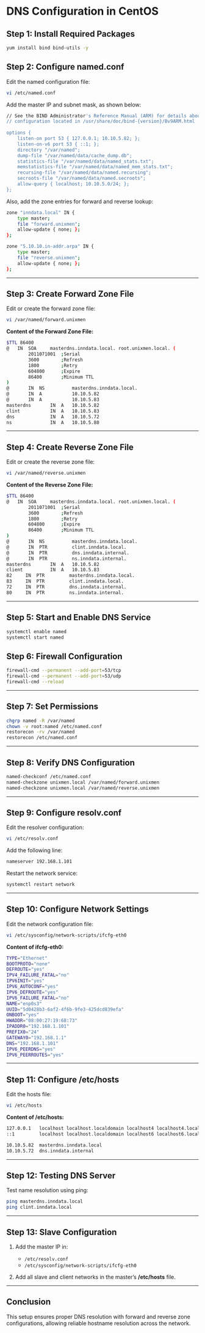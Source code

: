 # DNS Configuration in CentOS

## **Step 1: Install Required Packages**
```bash
yum install bind bind-utils -y
```

## **Step 2: Configure named.conf**
Edit the named configuration file:
```bash
vi /etc/named.conf
```
Add the master IP and subnet mask, as shown below:

```bash
// See the BIND Administrator's Reference Manual (ARM) for details about the  
// configuration located in /usr/share/doc/bind-{version}/Bv9ARM.html  
  
options {  
    listen-on port 53 { 127.0.0.1; 10.10.5.82; };  
    listen-on-v6 port 53 { ::1; };  
    directory "/var/named";  
    dump-file "/var/named/data/cache_dump.db";  
    statistics-file "/var/named/data/named_stats.txt";  
    memstatistics-file "/var/named/data/named_mem_stats.txt";  
    recursing-file "/var/named/data/named.recursing";  
    secroots-file "/var/named/data/named.secroots";  
    allow-query { localhost; 10.10.5.0/24; };  
};  
```

Also, add the zone entries for forward and reverse lookup:

```bash
zone "inndata.local" IN {  
    type master;  
    file "forward.unixmen";  
    allow-update { none; };  
};  

zone "5.10.10.in-addr.arpa" IN {  
    type master;  
    file "reverse.unixmen";  
    allow-update { none; };  
};  
```

---

## **Step 3: Create Forward Zone File**
Edit or create the forward zone file:
```bash
vi /var/named/forward.unixmen
```

**Content of the Forward Zone File:**
```bash
$TTL 86400
@   IN  SOA     masterdns.inndata.local. root.unixmen.local. (
        2011071001  ;Serial
        3600        ;Refresh
        1800        ;Retry
        604800      ;Expire
        86400       ;Minimum TTL
)
@       IN  NS          masterdns.inndata.local.
@       IN  A           10.10.5.82
@       IN  A           10.10.5.83
masterdns       IN  A   10.10.5.82
clint           IN  A   10.10.5.83
dns             IN  A   10.10.5.72
ns              IN  A   10.10.5.80
```

---

## **Step 4: Create Reverse Zone File**
Edit or create the reverse zone file:
```bash
vi /var/named/reverse.unixmen
```

**Content of the Reverse Zone File:**
```bash
$TTL 86400
@   IN  SOA     masterdns.inndata.local. root.unixmen.local. (
        2011071001  ;Serial
        3600        ;Refresh
        1800        ;Retry
        604800      ;Expire
        86400       ;Minimum TTL
)
@       IN  NS          masterdns.inndata.local.
@       IN  PTR         clint.inndata.local.
@       IN  PTR         dns.inndata.internal.
@       IN  PTR         ns.inndata.internal.
masterdns       IN  A   10.10.5.82
client          IN  A   10.10.5.83
82     IN  PTR         masterdns.inndata.local.
83     IN  PTR         clint.inndata.local.
72     IN  PTR         dns.inndata.internal.
80     IN  PTR         ns.inndata.internal.
```

---

## **Step 5: Start and Enable DNS Service**
```bash
systemctl enable named
systemctl start named
```

## **Step 6: Firewall Configuration**
```bash
firewall-cmd --permanent --add-port=53/tcp
firewall-cmd --permanent --add-port=53/udp
firewall-cmd --reload
```

---

## **Step 7: Set Permissions**
```bash
chgrp named -R /var/named
chown -v root:named /etc/named.conf
restorecon -rv /var/named
restorecon /etc/named.conf
```

---

## **Step 8: Verify DNS Configuration**
```bash
named-checkconf /etc/named.conf
named-checkzone unixmen.local /var/named/forward.unixmen
named-checkzone unixmen.local /var/named/reverse.unixmen
```

---

## **Step 9: Configure resolv.conf**
Edit the resolver configuration:
```bash
vi /etc/resolv.conf
```
Add the following line:
```bash
nameserver 192.168.1.101
```
Restart the network service:
```bash
systemctl restart network
```

---

## **Step 10: Configure Network Settings**
Edit the network configuration file:
```bash
vi /etc/sysconfig/network-scripts/ifcfg-eth0
```
**Content of ifcfg-eth0:**
```bash
TYPE="Ethernet"
BOOTPROTO="none"
DEFROUTE="yes"
IPV4_FAILURE_FATAL="no"
IPV6INIT="yes"
IPV6_AUTOCONF="yes"
IPV6_DEFROUTE="yes"
IPV6_FAILURE_FATAL="no"
NAME="enp0s3"
UUID="5d0428b3-6af2-4f6b-9fe3-425dcd839efa"
ONBOOT="yes"
HWADDR="08:00:27:19:68:73"
IPADDR0="192.168.1.101"
PREFIX0="24"
GATEWAY0="192.168.1.1"
DNS="192.168.1.101"
IPV6_PEERDNS="yes"
IPV6_PEERROUTES="yes"
```

---

## **Step 11: Configure /etc/hosts**
Edit the hosts file:
```bash
vi /etc/hosts
```
**Content of /etc/hosts:**
```bash
127.0.0.1   localhost localhost.localdomain localhost4 localhost4.localdomain4
::1         localhost localhost.localdomain localhost6 localhost6.localdomain6

10.10.5.82  masterdns.inndata.local
10.10.5.72  dns.inndata.internal
```

---

## **Step 12: Testing DNS Server**
Test name resolution using ping:
```bash
ping masterdns.inndata.local
ping clint.inndata.local
```

---

## **Step 13: Slave Configuration**
1. Add the master IP in:
   - `/etc/resolv.conf`
   - `/etc/sysconfig/network-scripts/ifcfg-eth0`

2. Add all slave and client networks in the master’s **/etc/hosts** file.

---

## **Conclusion**
This setup ensures proper DNS resolution with forward and reverse zone configurations, allowing reliable hostname resolution across the network.

